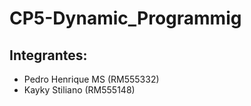 # CP5-Dynamic_Programmig
## Integrantes:
- Pedro Henrique MS (RM555332)
- Kayky Stiliano (RM555148)
